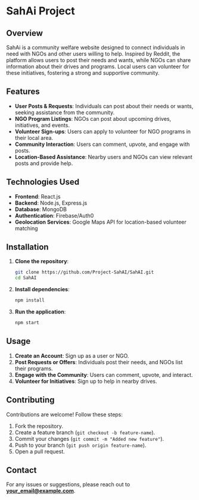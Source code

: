 # SahAi Project

## Overview
SahAi is a community welfare website designed to connect individuals in need with NGOs and other users willing to help. Inspired by Reddit, the platform allows users to post their needs and wants, while NGOs can share information about their drives and programs. Local users can volunteer for these initiatives, fostering a strong and supportive community.

## Features
- **User Posts & Requests**: Individuals can post about their needs or wants, seeking assistance from the community.
- **NGO Program Listings**: NGOs can post about upcoming drives, initiatives, and events.
- **Volunteer Sign-ups**: Users can apply to volunteer for NGO programs in their local area.
- **Community Interaction**: Users can comment, upvote, and engage with posts.
- **Location-Based Assistance**: Nearby users and NGOs can view relevant posts and provide help.

## Technologies Used
- **Frontend**: React.js
- **Backend**: Node.js, Express.js
- **Database**: MongoDB
- **Authentication**: Firebase/Auth0
- **Geolocation Services**: Google Maps API for location-based volunteer matching

## Installation
1. **Clone the repository**:
   ```sh
   git clone https://github.com/Project-SahAI/SahAI.git
   cd SahAI
   ```
2. **Install dependencies**:
   ```sh
   npm install
   ```
3. **Run the application**:
   ```sh
   npm start
   ```

## Usage
1. **Create an Account**: Sign up as a user or NGO.
2. **Post Requests or Offers**: Individuals post their needs, and NGOs list their programs.
3. **Engage with the Community**: Users can comment, upvote, and interact.
4. **Volunteer for Initiatives**: Sign up to help in nearby drives.

## Contributing
Contributions are welcome! Follow these steps:
1. Fork the repository.
2. Create a feature branch (`git checkout -b feature-name`).
3. Commit your changes (`git commit -m "Added new feature"`).
4. Push to your branch (`git push origin feature-name`).
5. Open a pull request.

## Contact
For any issues or suggestions, please reach out to **your_email@example.com**.

